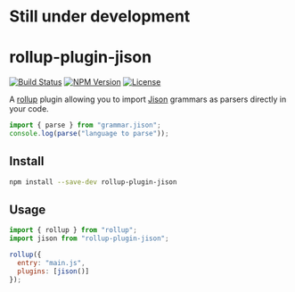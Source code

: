 # Still under development

# rollup-plugin-jison

[![Build Status](https://travis-ci.org/lujun2/rollup-plugin-jison.svg?branch=master)](https://travis-ci.org/lujun2/rollup-plugin-jison) [![NPM Version](https://img.shields.io/npm/v/rollup-plugin-jison.svg)](https://npmjs.org/package/rollup-plugin-jison) [![License](https://img.shields.io/npm/l/rollup-plugin-jison.svg)](https://github.com/lujun2/rollup-plugin-jison/blob/master/LICENSE.md)

A [rollup](http://rollupjs.org) plugin allowing you to import [Jison](https://zaa.ch/jison/) grammars as parsers directly in your code.

```js
import { parse } from "grammar.jison";
console.log(parse("language to parse"));
```

## Install

```sh
npm install --save-dev rollup-plugin-jison
```

## Usage

```js
import { rollup } from "rollup";
import jison from "rollup-plugin-jison";

rollup({
  entry: "main.js",
  plugins: [jison()]
});
```
